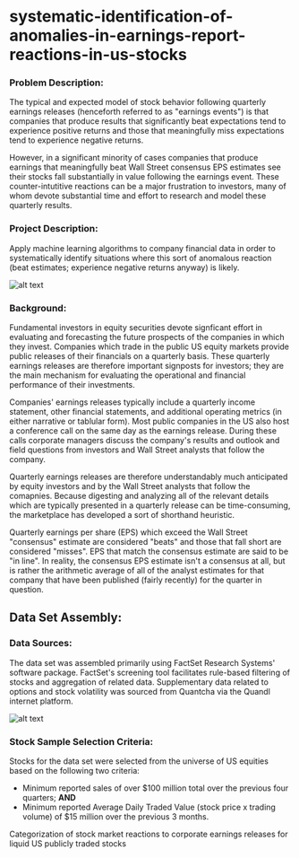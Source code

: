 # systematic-identification-of-anomalies-in-earnings-report-reactions-in-us-stocks


### Problem Description:
The typical and expected model of stock behavior following quarterly earnings releases (henceforth referred to as "earnings events") is that companies that produce results that significantly beat expectations tend to experience positive returns and those that meaningfully miss expectations tend to experience negative returns.

However, in a significant minority of cases companies that produce earnings that meaningfully beat Wall Street consensus EPS estimates see their stocks fall substantially in value following the earnings event. These counter-intutitive reactions can be a major frustration to investors, many of whom devote substantial time and effort to research and model these quarterly results. 

### Project Description:
Apply machine learning algorithms to company financial data in order to systematically identify situations where this sort of anomalous reaction (beat estimates; experience negative returns anyway) is likely.

![alt text](https://github.com/jlewis425/anomalies-in-earnings-release-reactions/blob/master/Project_overview.png)

### Background:
Fundamental investors in equity securities devote signficant effort in evaluating and forecasting the future
prospects of the companies in which they invest. Companies which trade in the public US equity markets provide
public releases of their financials on a quarterly basis. These quarterly earnings releases are therefore 
important signposts for investors; they are the main mechanism for evaluating the operational and financial
performance of their investments. 

Companies' earnings releases typically include a quarterly income statement, other financial statements,
and additional operating metrics (in either narrative or tablular form). Most public companies in the US also host a conference call on the same day as the earnings release. During these calls corporate managers discuss the company's results and outlook and field questions from investors and Wall Street analysts that follow the company.

Quarterly earnings releases are therefore understandably much anticipated by equity investors and by the 
Wall Street analysts that follow the comapnies. Because digesting and analyzing all of the relevant details
which are typically presented in a quarterly release can be time-consuming, the marketplace has developed a 
sort of shorthand heuristic. 

Quarterly earnings per share (EPS) which exceed the Wall Street "consensus" estimate are considered "beats" and those
that fall short are considered "misses". EPS that match the consensus estimate are said to be "in line". 
In reality, the consensus EPS estimate isn't a consensus at all, but is rather the arithmetic average of all of
the analyst estimates for that company that have been published (fairly recently) for the quarter in question.

## Data Set Assembly:

### Data Sources:
The data set was assembled primarily using FactSet Research Systems' software package. FactSet's screening tool facilitates rule-based filtering of stocks and aggregation of related data. Supplementary data related to options and stock volatility was sourced from Quantcha via the Quandl internet platform. 

![alt text](https://github.com/jlewis425/anomalies-in-earnings-release-reactions/blob/master/Data_sources.png)

### Stock Sample Selection Criteria:
Stocks for the data set were selected from the universe of US equities based on the following two criteria:

* Minimum reported sales of over $100 million total over the previous four quarters; **AND**
* Minimum reported Average Daily Traded Value (stock price x trading volume) of $15 million over the previous 3 months.
















Categorization of stock market reactions to corporate earnings releases for liquid US publicly traded stocks
